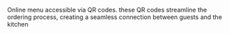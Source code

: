 Online menu accessible via QR codes. these QR codes streamline the ordering process, creating a seamless connection between guests and the kitchen
